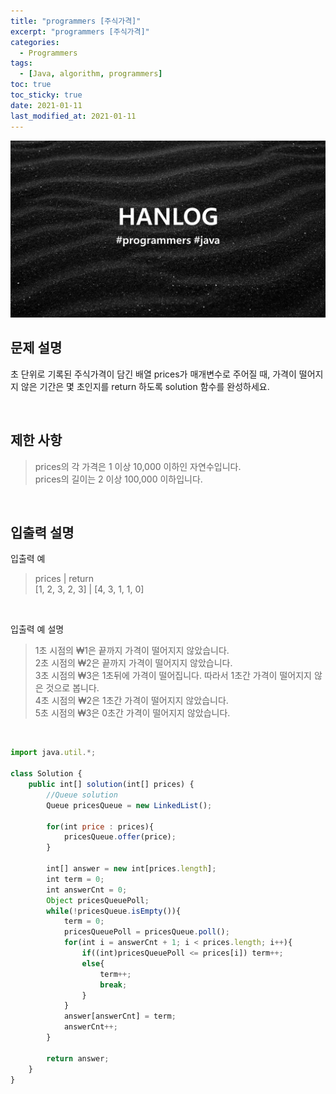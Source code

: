 ```yaml
---
title: "programmers [주식가격]"
excerpt: "programmers [주식가격]"
categories:
  - Programmers
tags:
  - [Java, algorithm, programmers]
toc: true
toc_sticky: true
date: 2021-01-11
last_modified_at: 2021-01-11
---
```


![HAN.jpg](/assets/images/programmers.png)


## 문제 설명

초 단위로 기록된 주식가격이 담긴 배열 prices가 매개변수로 주어질 때, 가격이 떨어지지 않은 기간은 몇 초인지를 return 하도록 solution 함수를 완성하세요.

<br>

## 제한 사항

> prices의 각 가격은 1 이상 10,000 이하인 자연수입니다. <br>
prices의 길이는 2 이상 100,000 이하입니다. <br>

<br>

## 입출력 설명

입출력 예

> prices | return <br>
[1, 2, 3, 2, 3] | [4, 3, 1, 1, 0] <br>

<br>

입출력 예 설명

> 1초 시점의 ₩1은 끝까지 가격이 떨어지지 않았습니다. <br>
2초 시점의 ₩2은 끝까지 가격이 떨어지지 않았습니다. <br>
3초 시점의 ₩3은 1초뒤에 가격이 떨어집니다. 따라서 1초간 가격이 떨어지지 않은 것으로 봅니다. <br>
4초 시점의 ₩2은 1초간 가격이 떨어지지 않았습니다. <br>
5초 시점의 ₩3은 0초간 가격이 떨어지지 않았습니다. <br>

<br>

```js
import java.util.*;

class Solution {
    public int[] solution(int[] prices) {
        //Queue solution
        Queue pricesQueue = new LinkedList();

        for(int price : prices){
            pricesQueue.offer(price);
        }
        
        int[] answer = new int[prices.length];
        int term = 0;
        int answerCnt = 0;
        Object pricesQueuePoll;
        while(!pricesQueue.isEmpty()){
            term = 0;
            pricesQueuePoll = pricesQueue.poll();
            for(int i = answerCnt + 1; i < prices.length; i++){
                if((int)pricesQueuePoll <= prices[i]) term++;
                else{
                    term++;
                    break;   
                }
            }
            answer[answerCnt] = term;
            answerCnt++;
        }
       
        return answer;
    }
}
```